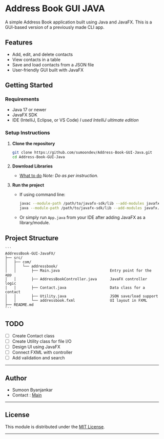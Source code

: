 # Address Book GUI JAVA

A simple Address Book application built using Java and JavaFX. This is a GUI-based version of a previously made CLI app.

## Features

- Add, edit, and delete contacts
- View contacts in a table
- Save and load contacts from a JSON file
- User-friendly GUI built with JavaFX

## Getting Started

### Requirements

- Java 17 or newer
- JavaFX SDK
- IDE (IntelliJ, Eclipse, or VS Code) *I used IntelliJ ultimate edition*

### Setup Instructions

1. **Clone the repository**
   ```bash
   git clone https://github.com/sumoondev/Address-Book-GUI-Java.git
   cd Address-Book-GUI-Java
   ```

2. **Download Libraries**
   * [What to do](lib/README.md)
   *Note: Do as per instruction.*

3. **Run the project**

   * If using command line:

     ```bash
     javac --module-path /path/to/javafx-sdk/lib --add-modules javafx.controls,javafx.fxml -d out src/com/addressbook/*.java
     java --module-path /path/to/javafx-sdk/lib --add-modules javafx.controls,javafx.fxml -cp out com.addressbook.Main
     ```

   * Or simply run `App.java` from your IDE after adding JavaFX as a library/module.

## Project Structure

    ```
    AddressBook-GUI-JavaFX/
    ├── src/
    │   ├── com/
    │   │   └── addressbook/
    │   │       ├── Main.java                       Entry point for the app
    │   │       ├── AddressBookController.java      JavaFX controller logic
    │   │       ├── Contact.java                    Data class for a contact
    │   │       ├── Utility.java                    JSON save/load support
    │   │       └── addressbook.fxml                UI layout in FXML
    ├── README.md                        
    ```

## TODO

* [ ] Create Contact class
* [ ] Create Utility class for file I/O
* [ ] Design UI using JavaFX
* [ ] Connect FXML with controller
* [ ] Add validation and search

---

## Author

* Sumoon Byanjankar
* Contact : <a href="mailto:stu@sumoonbyanjankar.com.np">Main</a>

---

## License

This module is distributed under the [MIT License](LICENSE).

---